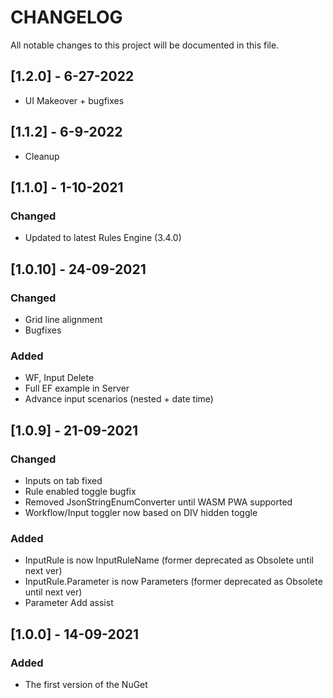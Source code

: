 # CHANGELOG

All notable changes to this project will be documented in this file.

## [1.2.0] - 6-27-2022
- UI Makeover + bugfixes

## [1.1.2] - 6-9-2022
- Cleanup

## [1.1.0] - 1-10-2021

### Changed
- Updated to latest Rules Engine (3.4.0)


## [1.0.10] - 24-09-2021

### Changed
- Grid line alignment
- Bugfixes

### Added
- WF, Input Delete
- Full EF example in Server
- Advance input scenarios (nested + date time)

## [1.0.9] - 21-09-2021

### Changed
- Inputs on tab fixed
- Rule enabled toggle bugfix
- Removed JsonStringEnumConverter until WASM PWA supported
- Workflow/Input toggler now based on DIV hidden toggle

### Added
- InputRule is now InputRuleName (former deprecated as Obsolete until next ver)
- InputRule.Parameter is now Parameters (former deprecated as Obsolete until next ver)
- Parameter Add assist

## [1.0.0] - 14-09-2021

### Added
- The first version of the NuGet
